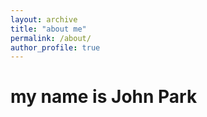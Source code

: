 ```yaml
---
layout: archive
title: "about me"
permalink: /about/
author_profile: true
---
```


# my name is John Park
